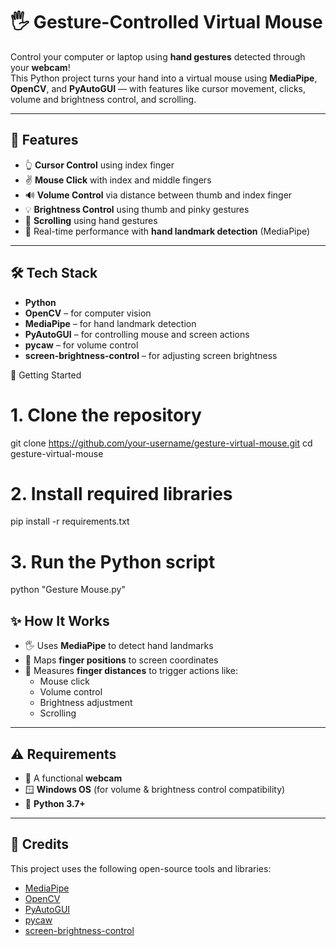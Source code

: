 # 🖐️ Gesture-Controlled Virtual Mouse

Control your computer or laptop using **hand gestures** detected through your **webcam**!  
This Python project turns your hand into a virtual mouse using **MediaPipe**, **OpenCV**, and **PyAutoGUI** — with features like cursor movement, clicks, volume and brightness control, and scrolling.

---

## 🚀 Features

- 👆 **Cursor Control** using index finger  
- ✌️ **Mouse Click** with index and middle fingers  
- 🔊 **Volume Control** via distance between thumb and index finger  
- 💡 **Brightness Control** using thumb and pinky gestures  
- 📜 **Scrolling** using hand gestures  
- 🎯 Real-time performance with **hand landmark detection** (MediaPipe)

---

## 🛠️ Tech Stack

- **Python**
- **OpenCV** – for computer vision
- **MediaPipe** – for hand landmark detection
- **PyAutoGUI** – for controlling mouse and screen actions
- **pycaw** – for volume control
- **screen-brightness-control** – for adjusting screen brightness



🚀 Getting Started
# 1. Clone the repository
git clone https://github.com/your-username/gesture-virtual-mouse.git
cd gesture-virtual-mouse

# 2. Install required libraries
pip install -r requirements.txt

# 3. Run the Python script
python "Gesture Mouse.py"


## ✨ How It Works

- 🖐️ Uses **MediaPipe** to detect hand landmarks  
- 🎯 Maps **finger positions** to screen coordinates  
- 📏 Measures **finger distances** to trigger actions like:
  - Mouse click  
  - Volume control  
  - Brightness adjustment  
  - Scrolling  

---

## ⚠️ Requirements

- 📸 A functional **webcam**  
- 🪟 **Windows OS** (for volume & brightness control compatibility)  
- 🐍 **Python 3.7+**

---

## 🙌 Credits

This project uses the following open-source tools and libraries:

- [MediaPipe](https://google.github.io/mediapipe/)  
- [OpenCV](https://opencv.org/)  
- [PyAutoGUI](https://pyautogui.readthedocs.io/)  
- [pycaw](https://github.com/AndreMiras/pycaw)  
- [screen-brightness-control](https://pypi.org/project/screen-brightness-control/)

